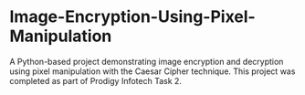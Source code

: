 # Image-Encryption-Using-Pixel-Manipulation
A Python-based project demonstrating image encryption and decryption using pixel manipulation with the Caesar Cipher technique. This project was completed as part of Prodigy Infotech Task 2.
